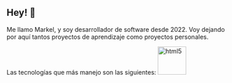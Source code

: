 ## Hey! 👋

Me llamo Markel, y soy desarrollador de software desde 2022. Voy dejando por aquí tantos proyectos de aprendizaje como proyectos personales.

Las tecnologías que más manejo son las siguientes:
<img src="https://cdn.iconscout.com/icon/free/png-256/free-html-5-1-1175208.png?f=webp" alt="html5" width="65" height="65"/>

